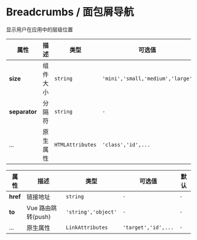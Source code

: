 # Breadcrumbs / 面包屑导航

显示用户在应用中的层级位置

<playground name="ex-breadcrumbs-default" title="默认的" />
<playground name="ex-breadcrumbs-size" title="大小" />
<playground
  name="ex-breadcrumbs-separator"
  title="分隔符"
  desc="定制字符中的分隔符"
/>

<playground
  name="ex-breadcrumbs-router"
  title="结合VueRouter"
  desc="与 vueRouter 结合使用的示例"
/>

<attributes>
  
<attributes-title title="Breadcrumbs Props" />

| 属性          | 描述     | 类型             | 可选值                           | 默认     |
| ------------- | -------- | ---------------- | -------------------------------- | -------- |
| **size**      | 组件大小 | `string`         | `'mini','small,'medium','large'` | `medium` |
| **separator** | 分隔符   | `string`         | `-`                              | `/`      |
| ...           | 原生属性 | `HTMLAttributes` | `'class','id',...`               | `-`      |

</attributes>

<attributes>

<attributes-title title="BreadcrumbsItem Props" />

| 属性     | 描述               | 类型                | 可选值              | 默认 |
| -------- | ------------------ | ------------------- | ------------------- | ---- |
| **href** | 链接地址           | `string`            | `-`                 | `-`  |
| **to**   | Vue 路由跳转(push) | `'string','object'` | `-`                 | `-`  |
| ...      | 原生属性           | `LinkAttributes`    | `'target','id',...` | `-`  |

</attributes>
